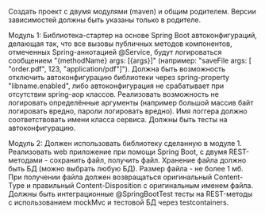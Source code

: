 Создать проект с двумя модулями (maven) и общим родителем.
Версии зависимостей должны быть указаны только в родителе.

Модуль 1:
Библиотека-стартер на основе Spring Boot автоконфигураций, делающая так, что все вызовы публичных методов компонентов,
отмеченных Spring-аннотацией @Service, будут логироваться сообщением "{methodName} args: [{args}]" (например: "saveFile
args: [ "order.pdf", 123, "application/pdf"]").
Должна быть возможность отключить автоконфигурацию библиотеки через spring-property "libname.enabled", либо
автоконфигурация не срабатывает при отсутствии spring-aop классов. Реализовать возможность не логировать определённые
аргументы (например большой массив байт логировать вредно, пароли логировать вредно). Имя логгера должно соответствовать
имени класса сервиса.
Должны быть тесты на автоконфигурацию.

Модуль 2:
Должен использовать библиотеку сделанную в модуле 1. Реализовать web приложение при помощи Spring Boot, с двумя
REST-методами - сохранить файл, получить файл. Хранение файла должно быть БД (можно выбрать любую БД). Размер файла - не
более 1 мб. При получении файла должен возвращаться оригинальный Content-Type и правильный Content-Disposition с
оригинальным именем файла.
Должны быть интеграционные @SpringBootTest тесты на REST-методы с использованием mockMvc и тестовой БД через
testcontainers.